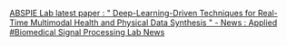 [ABSPIE Lab latest paper : " Deep-Learning-Driven Techniques for Real-Time Multimodal Health and Physical Data Synthesis " - News : Applied #Biomedical Signal Processing Lab News](https://qi.tc/qi/112917)
